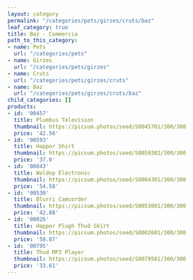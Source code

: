 ```yaml
---
layout: category
permalink: "/categories/pets/girzes/cruts/baz"
leaf_category: true
title: Baz - Commercia
path_to_this_category:
- name: Pets
  url: "/categories/pets"
- name: Girzes
  url: "/categories/pets/girzes"
- name: Cruts
  url: "/categories/pets/girzes/cruts"
- name: Baz
  url: "/categories/pets/girzes/cruts/baz"
child_categories: []
products:
- id: '00457'
  title: Plumbus Television
  thumbnail: https://picsum.photos/seed/S0045701/300/300
  price: '42.56'
- id: '00593'
  title: Happor Shirt
  thumbnail: https://picsum.photos/seed/S0059302/300/300
  price: '37.6'
- id: '00843'
  title: Waldop Electronic
  thumbnail: https://picsum.photos/seed/S0084301/300/300
  price: '54.58'
- id: '00530'
  title: Blurri Camcorder
  thumbnail: https://picsum.photos/seed/S0053001/300/300
  price: '42.88'
- id: '00026'
  title: Happor Plugh Thud Skirt
  thumbnail: https://picsum.photos/seed/S0002601/300/300
  price: '58.87'
- id: '00795'
  title: Thud MP3 Player
  thumbnail: https://picsum.photos/seed/S0079501/300/300
  price: '33.61'
---
```

